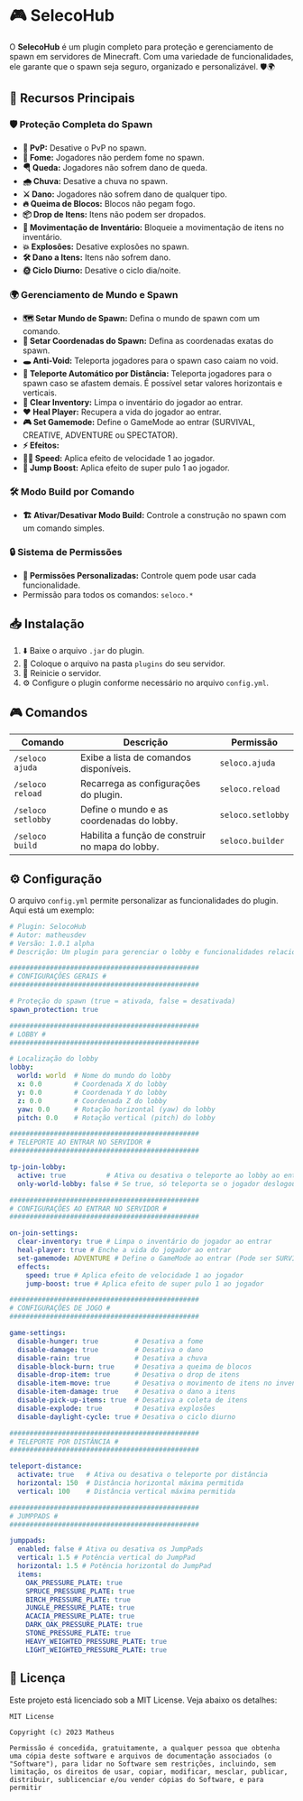 # 🎮 SelecoHub

O **SelecoHub** é um plugin completo para proteção e gerenciamento de spawn em servidores de Minecraft. Com uma variedade de funcionalidades, ele garante que o spawn seja seguro, organizado e personalizável. 🛡️🌍

## 🚀 Recursos Principais

### 🛡️ Proteção Completa do Spawn
- **🚫 PvP:** Desative o PvP no spawn.
- **🍖 Fome:** Jogadores não perdem fome no spawn.
- **🪂 Queda:** Jogadores não sofrem dano de queda.
- **🌧️ Chuva:** Desative a chuva no spawn.
- **⚔️ Dano:** Jogadores não sofrem dano de qualquer tipo.
- **🔥 Queima de Blocos:** Blocos não pegam fogo.
- **📦 Drop de Itens:** Itens não podem ser dropados.
- **🎒 Movimentação de Inventário:** Bloqueie a movimentação de itens no inventário.
- **💥 Explosões:** Desative explosões no spawn.
- **🛠️ Dano a Itens:** Itens não sofrem dano.
- **🌞 Ciclo Diurno:** Desative o ciclo dia/noite.

### 🌍 Gerenciamento de Mundo e Spawn
- **🗺️ Setar Mundo de Spawn:** Defina o mundo de spawn com um comando.
- **📍 Setar Coordenadas do Spawn:** Defina as coordenadas exatas do spawn.
- **🕳️ Anti-Void:** Teleporta jogadores para o spawn caso caiam no void.
- **🚶 Teleporte Automático por Distância:** Teleporta jogadores para o spawn caso se afastem demais. É possível setar valores horizontais e verticais.
- **🧹 Clear Inventory:** Limpa o inventário do jogador ao entrar.
- **❤️ Heal Player:** Recupera a vida do jogador ao entrar.
- **🎮 Set Gamemode:** Define o GameMode ao entrar (SURVIVAL, CREATIVE, ADVENTURE ou SPECTATOR).
- **⚡ Efeitos:**
- **🏃‍♂️ Speed:** Aplica efeito de velocidade 1 ao jogador.
- **🦘 Jump Boost:** Aplica efeito de super pulo 1 ao jogador.

### 🛠️ Modo Build por Comando
- **🏗️ Ativar/Desativar Modo Build:** Controle a construção no spawn com um comando simples.

### 🔒 Sistema de Permissões
- **🛂 Permissões Personalizadas:** Controle quem pode usar cada funcionalidade.
- Permissão para todos os comandos: `seloco.*`

## 📥 Instalação
1. ⬇️ Baixe o arquivo `.jar` do plugin.
2. 📁 Coloque o arquivo na pasta `plugins` do seu servidor.
3. 🔄 Reinicie o servidor.
4. ⚙️ Configure o plugin conforme necessário no arquivo `config.yml`.

## 🎮 Comandos

| Comando              | Descrição                                   | Permissão          |
|---------------------|---------------------------------------------|--------------------|
| `/seloco ajuda`     | Exibe a lista de comandos disponíveis.      | `seloco.ajuda`     |
| `/seloco reload`    | Recarrega as configurações do plugin.       | `seloco.reload`    |
| `/seloco setlobby`  | Define o mundo e as coordenadas do lobby.   | `seloco.setlobby`  |
| `/seloco build`     | Habilita a função de construir no mapa do lobby. | `seloco.builder`   |

## ⚙️ Configuração
O arquivo `config.yml` permite personalizar as funcionalidades do plugin. Aqui está um exemplo:

```yaml
# Plugin: SelocoHub
# Autor: matheusdev
# Versão: 1.0.1 alpha
# Descrição: Um plugin para gerenciar o lobby e funcionalidades relacionadas.

###############################################
# CONFIGURAÇÕES GERAIS #
###############################################

# Proteção do spawn (true = ativada, false = desativada)
spawn_protection: true

###############################################
# LOBBY #
###############################################

# Localização do lobby
lobby:
  world: world  # Nome do mundo do lobby
  x: 0.0        # Coordenada X do lobby
  y: 0.0        # Coordenada Y do lobby
  z: 0.0        # Coordenada Z do lobby
  yaw: 0.0      # Rotação horizontal (yaw) do lobby
  pitch: 0.0    # Rotação vertical (pitch) do lobby

###############################################
# TELEPORTE AO ENTRAR NO SERVIDOR #
###############################################

tp-join-lobby:
  active: true          # Ativa ou desativa o teleporte ao lobby ao entrar no servidor
  only-world-lobby: false # Se true, só teleporta se o jogador deslogou no mundo do lobby

###############################################
# CONFIGURAÇÕES AO ENTRAR NO SERVIDOR #
###############################################

on-join-settings:
  clear-inventory: true # Limpa o inventário do jogador ao entrar
  heal-player: true # Enche a vida do jogador ao entrar
  set-gamemode: ADVENTURE # Define o GameMode ao entrar (Pode ser SURVIVAL, CREATIVE, ADVENTURE ou SPECTATOR)
  effects:
    speed: true # Aplica efeito de velocidade 1 ao jogador
    jump-boost: true # Aplica efeito de super pulo 1 ao jogador

###############################################
# CONFIGURAÇÕES DE JOGO #
###############################################

game-settings:
  disable-hunger: true         # Desativa a fome
  disable-damage: true         # Desativa o dano
  disable-rain: true           # Desativa a chuva
  disable-block-burn: true     # Desativa a queima de blocos
  disable-drop-item: true      # Desativa o drop de itens
  disable-item-move: true      # Desativa o movimento de itens no inventário
  disable-item-damage: true    # Desativa o dano a itens
  disable-pick-up-items: true  # Desativa a coleta de itens
  disable-explode: true        # Desativa explosões
  disable-daylight-cycle: true # Desativa o ciclo diurno

###############################################
# TELEPORTE POR DISTÂNCIA #
###############################################

teleport-distance:
  activate: true   # Ativa ou desativa o teleporte por distância
  horizontal: 150  # Distância horizontal máxima permitida
  vertical: 100    # Distância vertical máxima permitida

###############################################
# JUMPPADS #
###############################################

jumppads:
  enabled: false # Ativa ou desativa os JumpPads
  vertical: 1.5 # Potência vertical do JumpPad
  horizontal: 1.5 # Potência horizontal do JumpPad
  items:
    OAK_PRESSURE_PLATE: true
    SPRUCE_PRESSURE_PLATE: true
    BIRCH_PRESSURE_PLATE: true
    JUNGLE_PRESSURE_PLATE: true
    ACACIA_PRESSURE_PLATE: true
    DARK_OAK_PRESSURE_PLATE: true
    STONE_PRESSURE_PLATE: true
    HEAVY_WEIGHTED_PRESSURE_PLATE: true
    LIGHT_WEIGHTED_PRESSURE_PLATE: true
```

## 📜 Licença

Este projeto está licenciado sob a MIT License. Veja abaixo os detalhes:

```
MIT License

Copyright (c) 2023 Matheus

Permissão é concedida, gratuitamente, a qualquer pessoa que obtenha uma cópia deste software e arquivos de documentação associados (o "Software"), para lidar no Software sem restrições, incluindo, sem limitação, os direitos de usar, copiar, modificar, mesclar, publicar, distribuir, sublicenciar e/ou vender cópias do Software, e para permitir
